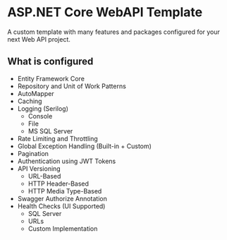 # ASP.NET Core WebAPI Template
 A custom template with many features and packages configured for your next Web API project.

## What is configured
+ Entity Framework Core
+ Repository and Unit of Work Patterns
+ AutoMapper
+ Caching
+ Logging (Serilog)
  + Console
  + File
  + MS SQL Server
+ Rate Limiting and Throttling
+ Global Exception Handling (Built-in + Custom)
+ Pagination
+ Authentication using JWT Tokens
+ API Versioning
  + URL-Based
  + HTTP Header-Based
  + HTTP Media Type-Based
+ Swagger Authorize Annotation
+ Health Checks (UI Supported)
  + SQL Server
  + URLs
  + Custom Implementation
